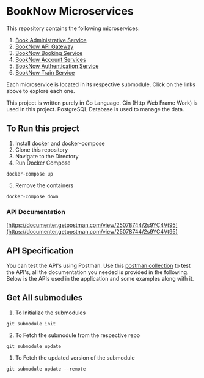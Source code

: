 # BookNow Microservices

This repository contains the following microservices:

1. [Book Administrative Service](https://github.com/Athunlal/book-administrative-service.git)
2. [BookNow API Gateway](https://github.com/Athunlal/bookNow-Api-Gateway.git)
3. [BookNow Booking Service](https://github.com/Athunlal/bookNowBooking-svc.git)
4. [BookNow Account Services](https://github.com/Athunlal/bookNow-Account-Services.git)
5. [BookNow Authentication Service](https://github.com/Athunlal/bookNow-auth-svc.git)
6. [BookNow Train Service](https://github.com/Athunlal/bookNowTrain-svc.git)

Each microservice is located in its respective submodule. Click on the links above to explore each one.

This project is written purely in Go Language. Gin (Http Web Frame Work) is used in this project. PostgreSQL Database is used to manage the data.

## To Run this project 

1. Install docker and docker-compose
2. Clone this repository
3. Navigate to the Directory
4. Run Docker Compose
```
docker-compose up
```
5. Remove the containers
```
docker-compose down
```
### API Documentation
[https://documenter.getpostman.com/view/25078744/2s9YC4Vt95](https://documenter.getpostman.com/view/25078744/2s9YC4Vt95)

## API Specification
You can test the API's using Postman. Use this [postman collection](https://lunar-flare-491559.postman.co/workspace/Team-Workspace~d4586165-a6da-4d40-88d4-f70c842c21ce/request/25078744-4141e70d-7da3-4b3e-b973-fb75b509f751) to test the API's, all the documentation you needed is provided in the following.<br>
Below is the APIs used in the application and some examples along with it. 

## Get All submodules
1. To Initialize the submodules
```
git submodule init
```
2. To Fetch the submodule from the respective repo
```
git submodule update
```
1. To Fetch the updated version of the submodule
```
git submodule update --remote
```